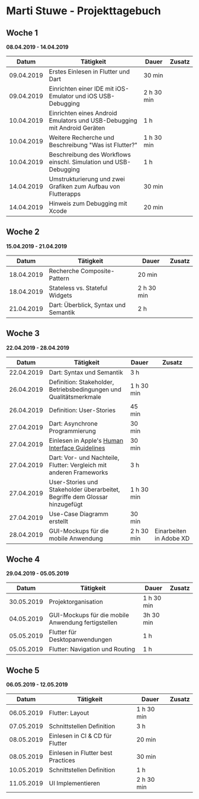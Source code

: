 # Marti Stuwe - Projekttagebuch

## Woche 1 
__08.04.2019 - 14.04.2019__

| Datum      | Tätigkeit                                                                | Dauer      | Zusatz |
| ---------- | ------------------------------------------------------------------------ | ---------- | ------ |
| 09.04.2019 | Erstes Einlesen in Flutter und Dart                                      | 30 min     |        |
| 09.04.2019 | Einrichten einer IDE mit iOS-Emulator und iOS USB-Debugging              | 2 h 30 min |        |
| 10.04.2019 | Einrichten eines Android Emulators und USB-Debugging mit Android Geräten | 1 h        |        |
| 10.04.2019 | Weitere Recherche und Beschreibung "Was ist Flutter?"                    | 1 h 30 min |        |
| 10.04.2019 | Beschreibung des Workflows einschl. Simulation und USB-Debugging         | 1 h        |        |
| 14.04.2019 | Umstrukturierung und zwei Grafiken zum Aufbau von Flutterapps            | 30 min     |        |
| 14.04.2019 | Hinweis zum Debugging mit Xcode                                          | 20 min     |        |

## Woche 2
__15.04.2019 - 21.04.2019__

| Datum      | Tätigkeit                            | Dauer      | Zusatz |
| ---------- | ------------------------------------ | ---------- | ------ |
| 18.04.2019 | Recherche Composite-Pattern          | 20 min     |        |
| 18.04.2019 | Stateless vs. Stateful Widgets       | 2 h 30 min |        |
| 21.04.2019 | Dart: Überblick, Syntax und Semantik | 2 h        |        |

## Woche 3 
__22.04.2019 - 28.04.2019__

| Datum      | Tätigkeit                                                                                                                     | Dauer      | Zusatz                  |
| ---------- | ----------------------------------------------------------------------------------------------------------------------------- | ---------- | ----------------------- |
| 22.04.2019 | Dart: Syntax und Semantik                                                                                                     | 3 h        |                         |
| 26.04.2019 | Definition: Stakeholder, Betriebsbedingungen und Qualitätsmerkmale                                                            | 1 h 30 min |                         |
| 26.04.2019 | Definition: User-Stories                                                                                                      | 45 min     |                         |
| 27.04.2019 | Dart: Asynchrone Programmierung                                                                                               | 30 min     |                         |
| 27.04.2019 | Einlesen in Apple's [Human Interface Guidelines](https://developer.apple.com/design/human-interface-guidelines/ios/overview/) | 30 min     |                         |
| 27.04.2019 | Dart: Vor- und Nachteile, Flutter: Vergleich mit anderen Frameworks                                                           | 3 h        |                         |
| 27.04.2019 | User-Stories und Stakeholder überarbeitet, Begriffe dem Glossar hinzugefügt                                                   | 1 h 30 min |                         |
| 27.04.2019 | Use-Case Diagramm erstellt                                                                                                    | 30 min     |                         |
| 28.04.2019 | GUI-Mockups für die mobile Anwendung                                                                                          | 2 h 30 min | Einarbeiten in Adobe XD |

## Woche 4 
__29.04.2019 - 05.05.2019__

| Datum      | Tätigkeit                                          | Dauer      | Zusatz |
| ---------- | -------------------------------------------------- | ---------- | ------ |
| 30.05.2019 | Projektorganisation                                | 1 h 30 min |        |
| 04.05.2019 | GUI-Mockups für die mobile Anwendung fertigstellen | 3h 30 min  |        |
| 05.05.2019 | Flutter für Desktopanwendungen                     | 1 h        |        |
| 05.05.2019 | Flutter: Navigation und Routing                    | 1 h        |        |

## Woche 5 
__06.05.2019 - 12.05.2019__

| Datum      | Tätigkeit                          | Dauer      | Zusatz |
| ---------- | ---------------------------------- | ---------- | ------ |
| 06.05.2019 | Flutter: Layout                    | 1 h 30 min |        |
| 07.05.2019 | Schnittstellen Definition          | 3 h        |        |
| 08.05.2019 | Einlesen in CI & CD für Flutter    | 20 min     |        |
| 08.05.2019 | Einlesen in Flutter best Practices | 30 min     |        |
| 10.05.2019 | Schnittstellen Definition          | 1 h        |        |
| 11.05.2019 | UI Implementieren                  | 2 h 30 min |        |
